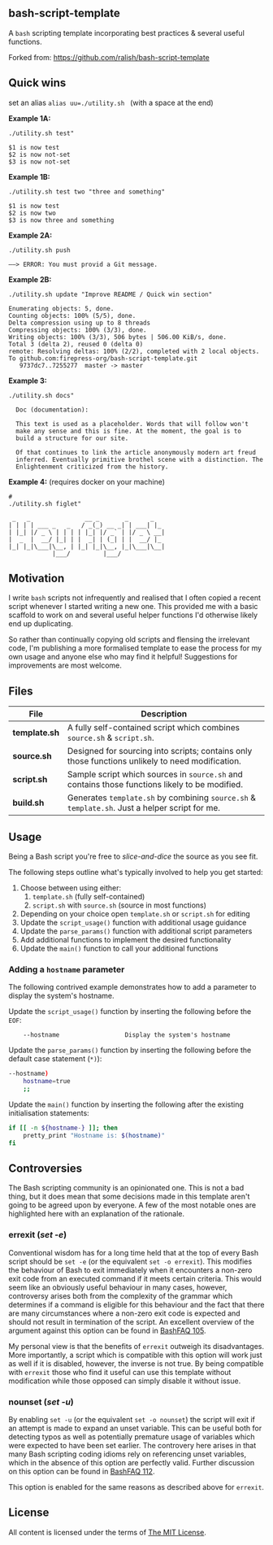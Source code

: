 ## bash-script-template


A `bash` scripting template incorporating best practices & several useful functions.

Forked from: https://github.com/ralish/bash-script-template

## Quick wins

set an alias `alias uu=./utility.sh ` (with a space at the end)

**Example 1A:**

```
./utility.sh test"

$1 is now test
$2 is now not-set
$3 is now not-set

```

**Example 1B:**

```
./utility.sh test two "three and something"

$1 is now test
$2 is now two
$3 is now three and something

```

**Example 2A:**

```
./utility.sh push

——> ERROR: You must provid a Git message.
```

**Example 2B:**

```
./utility.sh update "Improve README / Quick win section"

Enumerating objects: 5, done.
Counting objects: 100% (5/5), done.
Delta compression using up to 8 threads
Compressing objects: 100% (3/3), done.
Writing objects: 100% (3/3), 506 bytes | 506.00 KiB/s, done.
Total 3 (delta 2), reused 0 (delta 0)
remote: Resolving deltas: 100% (2/2), completed with 2 local objects.
To github.com:firepress-org/bash-script-template.git
   9737dc7..7255277  master -> master
```

**Example 3:**

```
./utility.sh docs"

  Doc (documentation):

  This text is used as a placeholder. Words that will follow won't
  make any sense and this is fine. At the moment, the goal is to
  build a structure for our site.

  Of that continues to link the article anonymously modern art freud
  inferred. Eventually primitive brothel scene with a distinction. The
  Enlightenment criticized from the history.
```

**Example 4:** (requires docker on your machine)

```
# 
./utility.sh figlet"

 _   _               __ _       _      _
| | | | ___ _   _   / _(_) __ _| | ___| |_
| |_| |/ _ \ | | | | |_| |/ _` | |/ _ \ __|
|  _  |  __/ |_| | |  _| | (_| | |  __/ |_
|_| |_|\___|\__, | |_| |_|\__, |_|\___|\__|
            |___/         |___/
```

## Motivation

I write `bash` scripts not infrequently and realised that I often copied a recent script whenever I started writing a new one. This provided me with a basic scaffold to work on and several useful helper functions I'd otherwise likely end up duplicating.

So rather than continually copying old scripts and flensing the irrelevant code, I'm publishing a more formalised template to ease the process for my own usage and anyone else who may find it helpful! Suggestions for improvements are most welcome.

## Files


| File            | Description                                                                                      |
| --------------- |------------------------------------------------------------------------------------------------- |
| **template.sh** | A fully self-contained script which combines `source.sh` & `script.sh`.                          |
| **source.sh**   | Designed for sourcing into scripts; contains only those functions unlikely to need modification. |
| **script.sh**   | Sample script which sources in `source.sh` and contains those functions likely to be modified.   |
| **build.sh**    | Generates `template.sh` by combining `source.sh` & `template.sh`. Just a helper script for me.   |

## Usage

Being a Bash script you're free to *slice-and-dice* the source as you see fit.

The following steps outline what's typically involved to help you get started:

1. Choose between using either:
    1. `template.sh` (fully self-contained)
    2. `script.sh` with `source.sh` (source in most functions)
2. Depending on your choice open `template.sh` or `script.sh` for editing
3. Update the `script_usage()` function with additional usage guidance
4. Update the `parse_params()` function with additional script parameters
5. Add additional functions to implement the desired functionality
6. Update the `main()` function to call your additional functions

### Adding a `hostname` parameter

The following contrived example demonstrates how to add a parameter to display the system's hostname.

Update the `script_usage()` function by inserting the following before the `EOF`:  

```plain
    --hostname                  Display the system's hostname
```

Update the `parse_params()` function by inserting the following before the default case statement (`*)`):  

```bash
--hostname)
    hostname=true
    ;;
```

Update the `main()` function by inserting the following after the existing initialisation statements:  

```bash
if [[ -n ${hostname-} ]]; then
    pretty_print "Hostname is: $(hostname)"
fi
```

## Controversies

The Bash scripting community is an opinionated one. This is not a bad thing, but it does mean that some decisions made in this template aren't going to be agreed upon by everyone. A few of the most notable ones are highlighted here with an explanation of the rationale.

### errexit (*set -e*)

Conventional wisdom has for a long time held that at the top of every Bash script should be `set -e` (or the equivalent `set -o errexit`). This modifies the behaviour of Bash to exit immediately when it encounters a non-zero exit code from an executed command if it meets certain criteria. This would seem like an obviously useful behaviour in many cases, however, controversy arises both from the complexity of the grammar which determines if a command is eligible for this behaviour and the fact that there are many circumstances where a non-zero exit code is expected and should not result in termination of the script. An excellent overview of the argument against this option can be found in [BashFAQ 105](http://mywiki.wooledge.org/BashFAQ/105).

My personal view is that the benefits of `errexit` outweigh its disadvantages. More importantly, a script which is compatible with this option will work just as well if it is disabled, however, the inverse is not true. By being compatible with `errexit` those who find it useful can use this template without modification while those opposed can simply disable it without issue.

### nounset (*set -u*)

By enabling `set -u` (or the equivalent `set -o nounset`) the script will exit if an attempt is made to expand an unset variable. This can be useful both for detecting typos as well as potentially premature usage of variables which were expected to have been set earlier. The controvery here arises in that many Bash scripting coding idioms rely on referencing unset variables, which in the absence of this option are perfectly valid. Further discussion on this option can be found in [BashFAQ 112](http://mywiki.wooledge.org/BashFAQ/112).

This option is enabled for the same reasons as described above for `errexit`.

## License

All content is licensed under the terms of [The MIT License](LICENSE).
